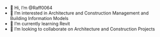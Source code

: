 - 👋 Hi, I’m @Raff0064
- 👀 I’m interested in Architecture and Construction Management and Building Information Models
- 🌱 I’m currently learning Revit
- 💞️ I’m looking to collaborate on Architecture and Construction Projects

<!---
- 📫 How to reach me ...
Raff0064/Raff0064 is a ✨ special ✨ repository because its `README.md` (this file) appears on your GitHub profile.
You can click the Preview link to take a look at your changes.
--->
